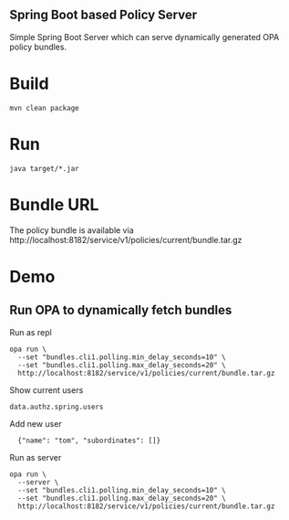 Spring Boot based Policy Server
---

Simple Spring Boot Server which can serve dynamically generated OPA policy bundles.

# Build
```
mvn clean package
```

# Run
```
java target/*.jar 
```

# Bundle URL
The policy bundle is available via http://localhost:8182/service/v1/policies/current/bundle.tar.gz

# Demo

## Run OPA to dynamically fetch bundles

Run as repl
```
opa run \
  --set "bundles.cli1.polling.min_delay_seconds=10" \
  --set "bundles.cli1.polling.max_delay_seconds=20" \
  http://localhost:8182/service/v1/policies/current/bundle.tar.gz
```

Show current users
```
data.authz.spring.users
```

Add new user
```
  {"name": "tom", "subordinates": []}
```

Run as server
```
opa run \
  --server \
  --set "bundles.cli1.polling.min_delay_seconds=10" \
  --set "bundles.cli1.polling.max_delay_seconds=20" \
  http://localhost:8182/service/v1/policies/current/bundle.tar.gz
```
